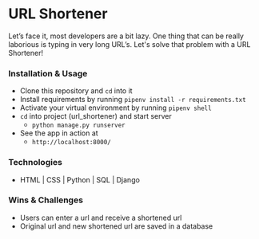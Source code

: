 # URL Shortener

Let’s face it, most developers are a bit lazy. One thing that can be really laborious is typing in very long URL’s. Let's solve that problem with a URL Shortener!

### Installation & Usage
- Clone this repository and `cd` into it
- Install requirements by running `pipenv install -r requirements.txt`
- Activate your virtual environment by running `pipenv shell`
- `cd` into project (url_shortener) and start server
    - `python manage.py runserver`
- See the app in action at
    - `http://localhost:8000/`

### Technologies 
- HTML | CSS | Python | SQL | Django

### Wins & Challenges
- Users can enter a url and receive a shortened url
- Original url and new shortened url are saved in a database
